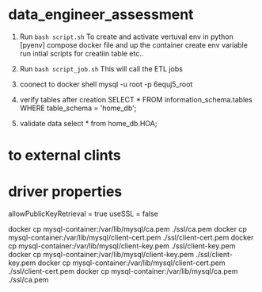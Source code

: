 # data_engineer_assessment

<!-- docker compose -f docker-compose.initial.yml up --build -d -->

1. Run `bash script.sh`
    To create and activate vertuval env in python [pyenv]
    compose docker file and up the container 
    create env variable 
    run intial scripts for creatiin table etc..

2. Run `bash script_job.sh` 
    This will call the ETL jobs


3. coonect to docker shell
    mysql -u root -p 
    6equj5_root

4. verify tables after creation 
    SELECT * FROM information_schema.tables WHERE table_schema = 'home_db';

5.  validate data 
    select * from home_db.HOA; 



# to external clints
# driver properties 
allowPublicKeyRetrieval = true
useSSL = false


docker cp mysql-container:/var/lib/mysql/ca.pem ./ssl/ca.pem
docker cp mysql-container:/var/lib/mysql/client-cert.pem ./ssl/client-cert.pem
docker cp mysql-container:/var/lib/mysql/client-key.pem ./ssl/client-key.pem
docker cp mysql-container:/var/lib/mysql/client-key.pem ./ssl/client-key.pem
docker cp mysql-container:/var/lib/mysql/client-cert.pem ./ssl/client-cert.pem
docker cp mysql-container:/var/lib/mysql/ca.pem ./ssl/ca.pem
